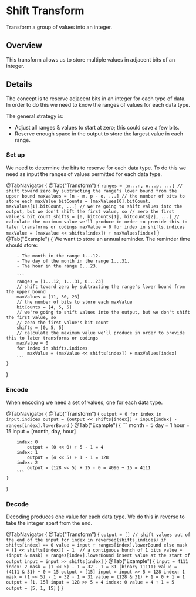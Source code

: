 # Shift Transform

Transform a group of values into an integer.

## Overview

This transform allows us to store multiple values in adjacent bits of an integer.

## Details

The concept is to reserve adjacent bits in an integer for each type of data. In order to do this we need to know the ranges of values for each data type.

The general strategy is:

- Adjust all ranges & values to start at zero; this could save a few bits.
- Reserve enough space in the output to store the largest value in each range.

### Set up

We need to determine the bits to reserve for each data type. To do this we need as input
the ranges of values permitted for each data type.

@TabNavigator {
    @Tab("Transform") {
        ```
        ranges = [m...n, o...p, ...]
        // shift toward zero by subtracting the range's lower bound from the upper bound
        maxValues = [n - m, p - o, ...]
        // the number of bits to store each maxValue
        bitCounts = [maxValues[0].bitCount, maxValues[1].bitCount, ...]
        // we're going to shift values into the output, but we don't shift the first value, so
        // zero the first value's bit count
        shifts = [0, bitCounts[1], bitCounts[2], ...]
        // calculate the maximum value we'll produce in order to provide this to later transforms or codings
        maxValue = 0
        for index in shifts.indices
            maxValue = (maxValue << shifts[index]) + maxValues[index]
        ```
    }
    @Tab("Example") {
        We want to store an annual reminder. The reminder time should store:

        - The month in the range 1...12.
        - The day of the month in the range 1...31.
        - The hour in the range 0...23.

        ```
        ranges = [1...12, 1...31, 0...23]
        // shift toward zero by subtracting the range's lower bound from the upper bound
        maxValues = [11, 30, 23]
        // the number of bits to store each maxValue
        bitCounts = [4, 5, 5]
        // we're going to shift values into the output, but we don't shift the first value, so
        // zero the first value's bit count
        shifts = [0, 5, 5]
        // calculate the maximum value we'll produce in order to provide this to later transforms or codings
        maxValue = 0
        for index in shifts.indices
            maxValue = (maxValue << shifts[index]) + maxValues[index]
        ```
    }
}

### Encode

When encoding we need a set of values, one for each data type.

@TabNavigator {
    @Tab("Transform") {
        ```
        output = 0
        for index in input.indices
            output = (output << shifts[index]) + input[index] - ranges[index].lowerBound
        ```
    }
    @Tab("Example") {
        ```
        month = 5
        day = 1
        hour = 15
        input = [month, day, hour]

        index: 0
            output = (0 << 0) + 5 - 1 = 4
        index: 1
            output = (4 << 5) + 1 - 1 = 128
        index: 2
            output = (128 << 5) + 15 - 0 = 4096 + 15 = 4111
        ```
    }
}

### Decode

Decoding produces one value for each data type. We do this in reverse to take the integer apart from the end.

@TabNavigator {
    @Tab("Transform") {
        ```
        output = []
        // shift values out of the end of the input
        for index in reversed(shifts.indices)
            if shifts[index] == 0
                value = input + ranges[index].lowerBound
            else
                mask = (1 << shifts[index]) - 1  // a contiguous bunch of 1 bits
                value = (input & mask) + ranges[index].lowerBound
            insert value at the start of output
            input = input >> shifts[index]
        ```
    }
    @Tab("Example") {
        ```
        input = 4111
        index: 2
            mask = (1 << 5) - 1 = 32 - 1 = 31 (binary 11111)
            value = (4111 & 31) + 0 = 15
            output = [15]
            input = input >> 5 = 128
        index: 1
            mask = (1 << 5) - 1 = 32 - 1 = 31
            value = (128 & 31) + 1 = 0 + 1 = 1
            output = [1, 15]
            input = 128 >> 5 = 4
        index: 0
            value = 4 + 1 = 5
            output = [5, 1, 15]
        ```
    }
}
